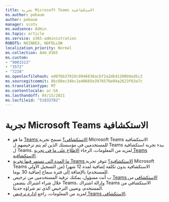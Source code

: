 ```yaml
---
title: تجربة Microsoft Teams الاستكشافية
ms.author: pebaum
author: pebaum
manager: scotv
ms.audience: Admin
ms.topic: article
ms.service: o365-administration
ROBOTS: NOINDEX, NOFOLLOW
localization_priority: Normal
ms.collection: Adm_O365
ms.custom:
- "9001513"
- "3572"
- "7228"
ms.openlocfilehash: ed076b37010c9946838acbf2a2d641200b9ed5c2
ms.sourcegitcommit: 8bc60ec34bc1e40685e3976576e04a2623f63a7c
ms.translationtype: MT
ms.contentlocale: ar-SA
ms.lasthandoff: 04/15/2021
ms.locfileid: "51833782"
---
```

# <a name="microsoft-teams-exploratory-experience"></a>تجربة Microsoft Teams الاستكشافية

- ما هو [Teams الاستكشافي؟](https://docs.microsoft.com/microsoftteams/teams-exploratory) تسمح تجربة Microsoft Teams الاستكشافية للمستخدمين في مؤسستك الذين لم يتم ترخيصهم ل Teams ببدء تجربة استكشافية ل Teams. لمزيد من المعلومات، الرجاء [الاطلاع على ما في تجربة Teams الاستكشافية](https://docs.microsoft.com/microsoftteams/teams-exploratory#whats-in-the-teams-exploratory-experience).
- [ما المدة التي تستمر فيها تجربة Teams الاستكشافية؟](https://docs.microsoft.com/microsoftteams/teams-exploratory#how-long-does-the-teams-exploratory-experience-last) تتوفر تجربة Microsoft Teams الاستكشافية بدون تكلفة إضافية لمدة 12 شهرا (من التسجيل الأولي للمستخدم) بالإضافة إلى فترة سماح إضافية 30 يوما.
- ب أنت مسؤول، يمكنك ترقية المستخدمين من ترخيص [Teams الاستكشافي](https://docs.microsoft.com/microsoftteams/teams-exploratory#upgrade-users-from-the-teams-exploratory-license) من خلال شراء اشتراك يتضمن Teams، وإزالة اشتراك Teams الاستكشافي من المستخدم، وتعيين الترخيص الذي تم شراؤه حديثا.
- لمزيد من المعلومات، راجع [إدارة ترخيص Teams الاستكشافي](https://docs.microsoft.com/microsoftteams/teams-exploratory).
